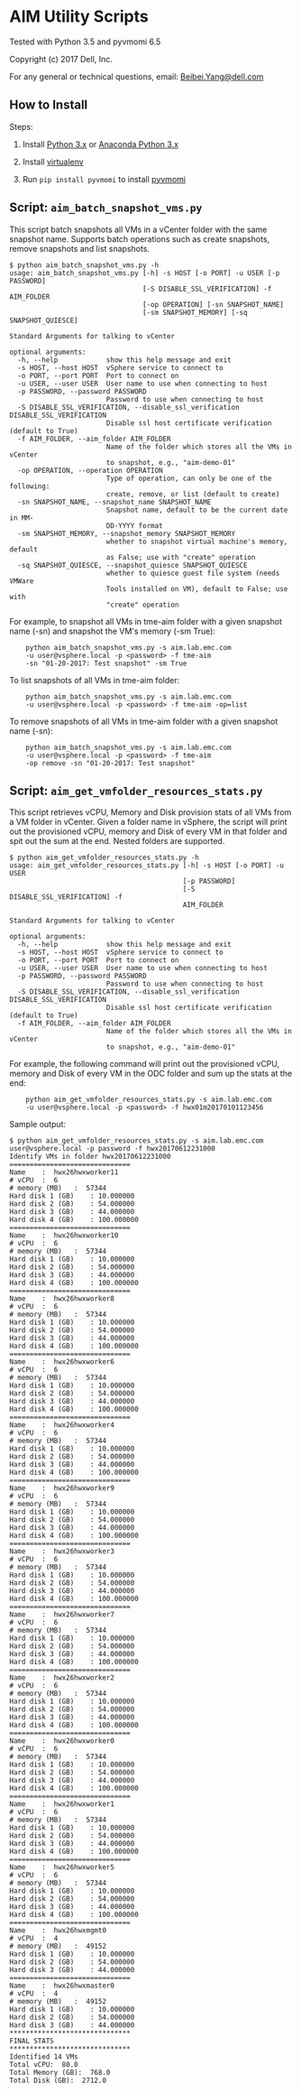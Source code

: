 # AIM Utility Scripts

Tested with Python 3.5 and pyvmomi 6.5

Copyright (c) 2017 Dell, Inc.

For any general or technical questions, email: Beibei.Yang@dell.com

## How to Install 

Steps:

1. Install [Python 3.x](https://www.python.org/downloads/) or [Anaconda Python 3.x](https://www.continuum.io/downloads)

2. Install [virtualenv](https://pypi.python.org/pypi/virtualenv)

3. Run `pip install pyvmomi` to install [pyvmomi](https://github.com/vmware/pyvmomi)


## Script: ```aim_batch_snapshot_vms.py```

This script batch snapshots all VMs in a vCenter folder with the same snapshot
name. Supports batch operations such as create snapshots, remove snapshots and
list snapshots.


```
$ python aim_batch_snapshot_vms.py -h
usage: aim_batch_snapshot_vms.py [-h] -s HOST [-o PORT] -u USER [-p PASSWORD]
                                 [-S DISABLE_SSL_VERIFICATION] -f AIM_FOLDER
                                 [-op OPERATION] [-sn SNAPSHOT_NAME]
                                 [-sm SNAPSHOT_MEMORY] [-sq SNAPSHOT_QUIESCE]

Standard Arguments for talking to vCenter

optional arguments:
  -h, --help            show this help message and exit
  -s HOST, --host HOST  vSphere service to connect to
  -o PORT, --port PORT  Port to connect on
  -u USER, --user USER  User name to use when connecting to host
  -p PASSWORD, --password PASSWORD
                        Password to use when connecting to host
  -S DISABLE_SSL_VERIFICATION, --disable_ssl_verification DISABLE_SSL_VERIFICATION
                        Disable ssl host certificate verification (default to True)
  -f AIM_FOLDER, --aim_folder AIM_FOLDER
                        Name of the folder which stores all the VMs in vCenter
                        to snapshot, e.g., "aim-demo-01"
  -op OPERATION, --operation OPERATION
                        Type of operation, can only be one of the following:
                        create, remove, or list (default to create)
  -sn SNAPSHOT_NAME, --snapshot_name SNAPSHOT_NAME
                        Snapshot name, default to be the current date in MM-
                        DD-YYYY format
  -sm SNAPSHOT_MEMORY, --snapshot_memory SNAPSHOT_MEMORY
                        whether to snapshot virtual machine's memory, default
                        as False; use with "create" operation
  -sq SNAPSHOT_QUIESCE, --snapshot_quiesce SNAPSHOT_QUIESCE
                        whether to quiesce guest file system (needs VMWare
                        Tools installed on VM), default to False; use with
                        "create" operation
```

For example, to snapshot all VMs in tme-aim folder with a given snapshot name
(-sn) and snapshot the VM's memory (-sm True):
```
    python aim_batch_snapshot_vms.py -s aim.lab.emc.com
    -u user@vsphere.local -p <password> -f tme-aim
    -sn "01-20-2017: Test snapshot" -sm True
```

To list snapshots of all VMs in tme-aim folder:
```
    python aim_batch_snapshot_vms.py -s aim.lab.emc.com
    -u user@vsphere.local -p <password> -f tme-aim -op=list
```

To remove snapshots of all VMs in tme-aim folder with a given snapshot name (-sn):
```
    python aim_batch_snapshot_vms.py -s aim.lab.emc.com
    -u user@vsphere.local -p <password> -f tme-aim
    -op remove -sn "01-20-2017: Test snapshot"
```

## Script: ```aim_get_vmfolder_resources_stats.py```

This script retrieves vCPU, Memory and Disk provision stats of all VMs from a
VM folder in vCenter. Given a folder name in vSphere, the script will print out
the provisioned vCPU, memory and Disk of every VM in that folder and spit out
the sum at the end. Nested folders are supported.

```
$ python aim_get_vmfolder_resources_stats.py -h
usage: aim_get_vmfolder_resources_stats.py [-h] -s HOST [-o PORT] -u USER
                                           [-p PASSWORD]
                                           [-S DISABLE_SSL_VERIFICATION] -f
                                           AIM_FOLDER

Standard Arguments for talking to vCenter

optional arguments:
  -h, --help            show this help message and exit
  -s HOST, --host HOST  vSphere service to connect to
  -o PORT, --port PORT  Port to connect on
  -u USER, --user USER  User name to use when connecting to host
  -p PASSWORD, --password PASSWORD
                        Password to use when connecting to host
  -S DISABLE_SSL_VERIFICATION, --disable_ssl_verification DISABLE_SSL_VERIFICATION
                        Disable ssl host certificate verification (default to True)
  -f AIM_FOLDER, --aim_folder AIM_FOLDER
                        Name of the folder which stores all the VMs in vCenter
                        to snapshot, e.g., "aim-demo-01"
```

For example, the following command will print out the provisioned vCPU, memory
and Disk of every VM in the ODC folder and sum up the stats at the end:
```
    python aim_get_vmfolder_resources_stats.py -s aim.lab.emc.com
    -u user@vsphere.local -p <password> -f hwx01m20170101123456
```

Sample output:
```shell
$ python aim_get_vmfolder_resources_stats.py -s aim.lab.emc.com user@vsphere.local -p password -f hwx20170612231000
Identify VMs in folder hwx20170612231000
==============================
Name	:  hwx26hwxworker11
# vCPU	:  6
# memory (MB)	:  57344
Hard disk 1 (GB)	: 10.000000
Hard disk 2 (GB)	: 54.000000
Hard disk 3 (GB)	: 44.000000
Hard disk 4 (GB)	: 100.000000
==============================
Name	:  hwx26hwxworker10
# vCPU	:  6
# memory (MB)	:  57344
Hard disk 1 (GB)	: 10.000000
Hard disk 2 (GB)	: 54.000000
Hard disk 3 (GB)	: 44.000000
Hard disk 4 (GB)	: 100.000000
==============================
Name	:  hwx26hwxworker8
# vCPU	:  6
# memory (MB)	:  57344
Hard disk 1 (GB)	: 10.000000
Hard disk 2 (GB)	: 54.000000
Hard disk 3 (GB)	: 44.000000
Hard disk 4 (GB)	: 100.000000
==============================
Name	:  hwx26hwxworker6
# vCPU	:  6
# memory (MB)	:  57344
Hard disk 1 (GB)	: 10.000000
Hard disk 2 (GB)	: 54.000000
Hard disk 3 (GB)	: 44.000000
Hard disk 4 (GB)	: 100.000000
==============================
Name	:  hwx26hwxworker4
# vCPU	:  6
# memory (MB)	:  57344
Hard disk 1 (GB)	: 10.000000
Hard disk 2 (GB)	: 54.000000
Hard disk 3 (GB)	: 44.000000
Hard disk 4 (GB)	: 100.000000
==============================
Name	:  hwx26hwxworker9
# vCPU	:  6
# memory (MB)	:  57344
Hard disk 1 (GB)	: 10.000000
Hard disk 2 (GB)	: 54.000000
Hard disk 3 (GB)	: 44.000000
Hard disk 4 (GB)	: 100.000000
==============================
Name	:  hwx26hwxworker3
# vCPU	:  6
# memory (MB)	:  57344
Hard disk 1 (GB)	: 10.000000
Hard disk 2 (GB)	: 54.000000
Hard disk 3 (GB)	: 44.000000
Hard disk 4 (GB)	: 100.000000
==============================
Name	:  hwx26hwxworker7
# vCPU	:  6
# memory (MB)	:  57344
Hard disk 1 (GB)	: 10.000000
Hard disk 2 (GB)	: 54.000000
Hard disk 3 (GB)	: 44.000000
Hard disk 4 (GB)	: 100.000000
==============================
Name	:  hwx26hwxworker2
# vCPU	:  6
# memory (MB)	:  57344
Hard disk 1 (GB)	: 10.000000
Hard disk 2 (GB)	: 54.000000
Hard disk 3 (GB)	: 44.000000
Hard disk 4 (GB)	: 100.000000
==============================
Name	:  hwx26hwxworker0
# vCPU	:  6
# memory (MB)	:  57344
Hard disk 1 (GB)	: 10.000000
Hard disk 2 (GB)	: 54.000000
Hard disk 3 (GB)	: 44.000000
Hard disk 4 (GB)	: 100.000000
==============================
Name	:  hwx26hwxworker1
# vCPU	:  6
# memory (MB)	:  57344
Hard disk 1 (GB)	: 10.000000
Hard disk 2 (GB)	: 54.000000
Hard disk 3 (GB)	: 44.000000
Hard disk 4 (GB)	: 100.000000
==============================
Name	:  hwx26hwxworker5
# vCPU	:  6
# memory (MB)	:  57344
Hard disk 1 (GB)	: 10.000000
Hard disk 2 (GB)	: 54.000000
Hard disk 3 (GB)	: 44.000000
Hard disk 4 (GB)	: 100.000000
==============================
Name	:  hwx26hwxmgmt0
# vCPU	:  4
# memory (MB)	:  49152
Hard disk 1 (GB)	: 10.000000
Hard disk 2 (GB)	: 54.000000
Hard disk 3 (GB)	: 44.000000
==============================
Name	:  hwx26hwxmaster0
# vCPU	:  4
# memory (MB)	:  49152
Hard disk 1 (GB)	: 10.000000
Hard disk 2 (GB)	: 54.000000
Hard disk 3 (GB)	: 44.000000
******************************
FINAL STATS
******************************
Identified 14 VMs
Total vCPU:  80.0
Total Memory (GB):  768.0
Total Disk (GB):  2712.0
```